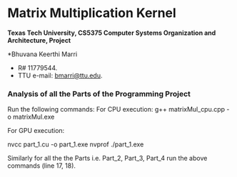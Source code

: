 Matrix Multiplication Kernel
======================

**Texas Tech University, CS5375 Computer Systems Organization and Architecture, Project**

*Bhuvana Keerthi Marri
  * R# 11779544.
  * TTU e-mail: bmarri@ttu.edu.

### Analysis of all the Parts of the Programming Project
Run the following commands:
For CPU execution:
g++ matrixMul_cpu.cpp -o matrixMul.exe

For GPU execution:

nvcc part_1.cu -o part_1.exe
nvprof ./part_1.exe

 Similarly for all the the Parts i.e. Part_2, Part_3, Part_4 run the above commands (line 17, 18).

